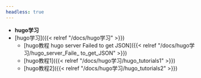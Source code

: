 ```yaml
---
headless: true
---
```



- **hugo学习**
- [hugo学习]({{< relref "/docs/hugo学习" >}})
  - [hugo教程 hugo server Failed to get JSON]({{< relref "/docs/hugo学习/hugo_server_Faile_ to_get_JSON" >}})
  - [hugo教程1]({{< relref "/docs/hugo学习/hugo_tutorials1" >}})
  - [hugo教程2]({{< relref "/docs/hugo学习/hugo_tutorials2" >}})
<br />
